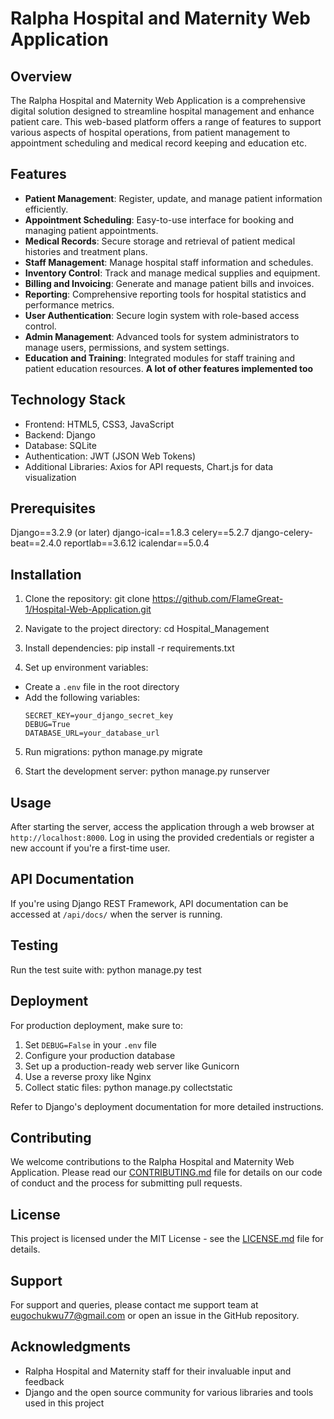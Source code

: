 # Ralpha Hospital and Maternity Web Application

## Overview

The Ralpha Hospital and Maternity Web Application is a comprehensive digital solution designed to streamline hospital management and enhance patient care. 
This web-based platform offers a range of features to support various aspects of hospital operations, from patient management to appointment scheduling and medical record keeping and education etc.

## Features

- **Patient Management**: Register, update, and manage patient information efficiently.
- **Appointment Scheduling**: Easy-to-use interface for booking and managing patient appointments.
- **Medical Records**: Secure storage and retrieval of patient medical histories and treatment plans.
- **Staff Management**: Manage hospital staff information and schedules.
- **Inventory Control**: Track and manage medical supplies and equipment.
- **Billing and Invoicing**: Generate and manage patient bills and invoices.
- **Reporting**: Comprehensive reporting tools for hospital statistics and performance metrics.
- **User Authentication**: Secure login system with role-based access control.
-  **Admin Management**: Advanced tools for system administrators to manage users, permissions, and system settings.
- **Education and Training**: Integrated modules for staff training and patient education resources.
____________**A lot of other features implemented too**____________

## Technology Stack

- Frontend: HTML5, CSS3, JavaScript
- Backend: Django
- Database: SQLite
- Authentication: JWT (JSON Web Tokens)
- Additional Libraries: Axios for API requests, Chart.js for data visualization

## Prerequisites

Django==3.2.9 (or later)
django-ical==1.8.3
celery==5.2.7
django-celery-beat==2.4.0
reportlab==3.6.12
icalendar==5.0.4 


## Installation

1. Clone the repository:
   git clone https://github.com/FlameGreat-1/Hospital-Web-Application.git


2. Navigate to the project directory:
    cd Hospital_Management

3. Install dependencies:
   pip install -r requirements.txt


4. Set up environment variables:
- Create a `.env` file in the root directory
- Add the following variables:
  ```
  SECRET_KEY=your_django_secret_key
  DEBUG=True
  DATABASE_URL=your_database_url
  ```

5. Run migrations:
   python manage.py migrate


6. Start the development server:
   python manage.py runserver


## Usage

After starting the server, access the application through a web browser at `http://localhost:8000`. 
Log in using the provided credentials or register a new account if you're a first-time user.

## API Documentation

If you're using Django REST Framework, API documentation can be accessed at `/api/docs/` when the server is running.

## Testing

Run the test suite with:
python manage.py test


## Deployment

For production deployment, make sure to:

1. Set `DEBUG=False` in your `.env` file
2. Configure your production database
3. Set up a production-ready web server like Gunicorn
4. Use a reverse proxy like Nginx
5. Collect static files:
   python manage.py collectstatic


Refer to Django's deployment documentation for more detailed instructions.

## Contributing

We welcome contributions to the Ralpha Hospital and Maternity Web Application. 
Please read our [CONTRIBUTING.md](CONTRIBUTING.md) file for details on our code of conduct and the process for submitting pull requests.

## License

This project is licensed under the MIT License - see the [LICENSE.md](LICENSE.md) file for details.

## Support

For support and queries, please contact me support team at eugochukwu77@gmail.com or open an issue in the GitHub repository.

## Acknowledgments

- Ralpha Hospital and Maternity staff for their invaluable input and feedback
- Django and the open source community for various libraries and tools used in this project

   

